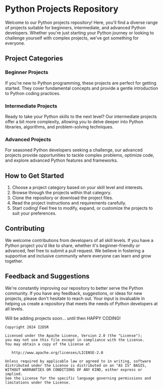 # Python Projects Repository

Welcome to our Python projects repository! Here, you'll find a diverse range of projects suitable for beginners, intermediate, and advanced Python developers. Whether you're just starting your Python journey or looking to challenge yourself with complex projects, we've got something for everyone.

## Project Categories

### Beginner Projects
If you're new to Python programming, these projects are perfect for getting started. They cover fundamental concepts and provide a gentle introduction to Python coding practices.

### Intermediate Projects
Ready to take your Python skills to the next level? Our intermediate projects offer a bit more complexity, allowing you to delve deeper into Python libraries, algorithms, and problem-solving techniques.

### Advanced Projects
For seasoned Python developers seeking a challenge, our advanced projects provide opportunities to tackle complex problems, optimize code, and explore advanced Python features and frameworks.

## How to Get Started
1. Choose a project category based on your skill level and interests.
2. Browse through the projects within that category.
3. Clone the repository or download the project files.
4. Read the project instructions and requirements carefully.
5. Start coding! Feel free to modify, expand, or customize the projects to suit your preferences.

## Contributing
We welcome contributions from developers of all skill levels. If you have a Python project you'd like to share, whether it's beginner-friendly or advanced, feel free to submit a pull request. We believe in fostering a supportive and inclusive community where everyone can learn and grow together.

## Feedback and Suggestions
We're constantly improving our repository to better serve the Python community. If you have any feedback, suggestions, or ideas for new projects, please don't hesitate to reach out. Your input is invaluable in helping us create a repository that meets the needs of Python developers at all levels.

Will be adding projects soon... until then HAPPY CODING!

    Copyright 2024 I2DSR
    
    Licensed under the Apache License, Version 2.0 (the "License");
    you may not use this file except in compliance with the License.
    You may obtain a copy of the License at
    
       http://www.apache.org/licenses/LICENSE-2.0
    
    Unless required by applicable law or agreed to in writing, software
    distributed under the License is distributed on an "AS IS" BASIS,
    WITHOUT WARRANTIES OR CONDITIONS OF ANY KIND, either express or implied.
    See the License for the specific language governing permissions and
    limitations under the License.


